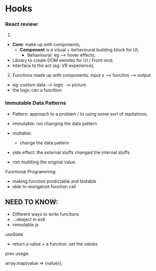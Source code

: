 # Hooks

### React review:
1.
  - **Core**: make up with components;
    - **Component** is a visual + behavioural building block for UI;
      - Behavioural: eg --> hover effects;
  - Library to create DOM elemtes for UI / Front-end;
  - Interface to the act (eg: VR experience);

2. Funcitons made up with components: input s --> funciton --> output
  - eg: custom data --> logic --> picture
  - the logic can a funcition

### Immutable Data Patterns
- Pattern: approach to a problem / to using some sort of repitations;
- immutable: not changing the data pattern

- muttable:
  - change the data pattern

- side effect: the external stuffs changed the internal stuffs
- rish multiting the original value

Functional Programming:
- making function prodictable and testable
- able to reoriganze function call

## NEED TO KNOW:
- Different ways to write funcitons
- ...obeject in es6
- immutable js



useState 
- return a value + a function: set the values


prev usage:





array.map(value => <tag>{value}</tag>);

